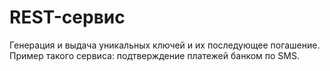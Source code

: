 # REST-сервис #

Генерация и выдача уникальных ключей и их последующее погашение. Пример такого сервиса: подтверждение платежей банком по SMS.
